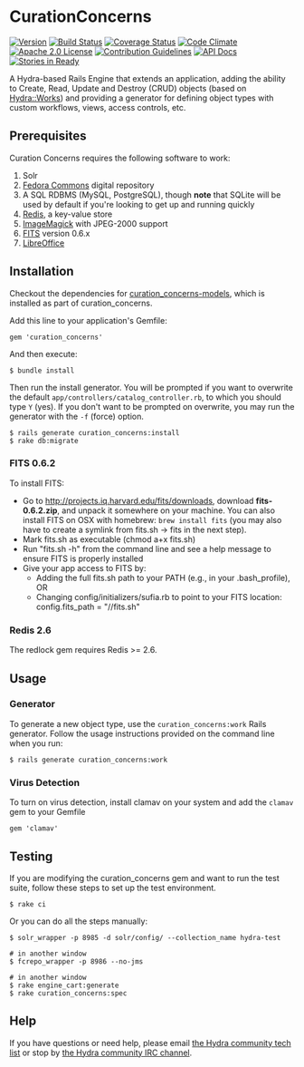 # CurationConcerns

[![Version](https://badge.fury.io/rb/curation_concerns.png)](http://badge.fury.io/rb/curation_concerns)
[![Build Status](https://travis-ci.org/projecthydra-labs/curation_concerns.svg?branch=master)](https://travis-ci.org/projecthydra-labs/curation_concerns)
[![Coverage Status](https://coveralls.io/repos/projecthydra-labs/curation_concerns/badge.svg?branch=master)](https://coveralls.io/r/projecthydra-labs/curation_concerns?branch=master)
[![Code Climate](https://codeclimate.com/github/projecthydra-labs/curation_concerns/badges/gpa.svg)](https://codeclimate.com/github/projecthydra-labs/curation_concerns)
[![Apache 2.0 License](http://img.shields.io/badge/APACHE2-license-blue.svg)](./LICENSE.txt)
[![Contribution Guidelines](http://img.shields.io/badge/CONTRIBUTING-Guidelines-blue.svg)](./CONTRIBUTING.md)
[![API Docs](http://img.shields.io/badge/API-docs-blue.svg)](http://rubydoc.info/gems/curation_concerns)
[![Stories in Ready](https://badge.waffle.io/projecthydra-labs/sufia-core.png?source=projecthydra-labs%2Fcuration_concerns&label=ready&title=Ready)](https://waffle.io/projecthydra-labs/sufia-core?source=projecthydra-labs%2Fcuration_concerns)

A Hydra-based Rails Engine that extends an application, adding the ability to Create, Read, Update and Destroy (CRUD) objects (based on [Hydra::Works](http://github.com/projecthydra-labs/hydra-works)) and providing a generator for defining object types with custom workflows, views, access controls, etc.

## Prerequisites

Curation Concerns requires the following software to work:

1. Solr
1. [Fedora Commons](http://www.fedora-commons.org/) digital repository
1. A SQL RDBMS (MySQL, PostgreSQL), though **note** that SQLite will be used by default if you're looking to get up and running quickly
1. [Redis](http://redis.io/), a key-value store
1. [ImageMagick](http://www.imagemagick.org/) with JPEG-2000 support
1. [FITS](#characterization) version 0.6.x
1. [LibreOffice](#derivatives)

## Installation

Checkout the dependencies for [curation_concerns-models](https://github.com/projecthydra-labs/curation_concerns/tree/master/curation_concerns-models#dependencies), which is installed as part of curation_concerns.

Add this line to your application's Gemfile:

    gem 'curation_concerns'

And then execute:

    $ bundle install

Then run the install generator.  You will be prompted if you want to overwrite the default `app/controllers/catalog_controller.rb`, to which you should type `Y` (yes). If you don't want to be prompted on overwrite, you may run the generator with the `-f` (force) option.

    $ rails generate curation_concerns:install
    $ rake db:migrate

### FITS 0.6.2

To install FITS:
 * Go to http://projects.iq.harvard.edu/fits/downloads, download __fits-0.6.2.zip__, and unpack it somewhere on your machine. You can also install FITS on OSX with homebrew: `brew install fits` (you may also have to create a symlink from fits.sh -> fits in the next step).
 * Mark fits.sh as executable (chmod a+x fits.sh)
 * Run "fits.sh -h" from the command line and see a help message to ensure FITS is properly installed
 * Give your app access to FITS by:
     * Adding the full fits.sh path to your PATH (e.g., in your .bash_profile), OR
     * Changing config/initializers/sufia.rb to point to your FITS location: config.fits_path = "/<your full path>/fits.sh"

### Redis 2.6

The redlock gem requires Redis >= 2.6.

## Usage

### Generator

To generate a new object type, use the `curation_concerns:work` Rails generator.  Follow the usage instructions provided on the command line when you run:

    $ rails generate curation_concerns:work

### Virus Detection

To turn on virus detection, install clamav on your system and add the `clamav` gem to your Gemfile

    gem 'clamav'

## Testing

If you are modifying the curation_concerns gem and want to run the test suite, follow these steps to set up the test environment.

    $ rake ci
    
Or you can do all the steps manually:

    $ solr_wrapper -p 8985 -d solr/config/ --collection_name hydra-test
    
    # in another window
    $ fcrepo_wrapper -p 8986 --no-jms
    
    # in another window
    $ rake engine_cart:generate
    $ rake curation_concerns:spec

## Help

If you have questions or need help, please email [the Hydra community tech list](mailto:hydra-tech@googlegroups.com) or stop by [the Hydra community IRC channel](irc://irc.freenode.net/projecthydra).

